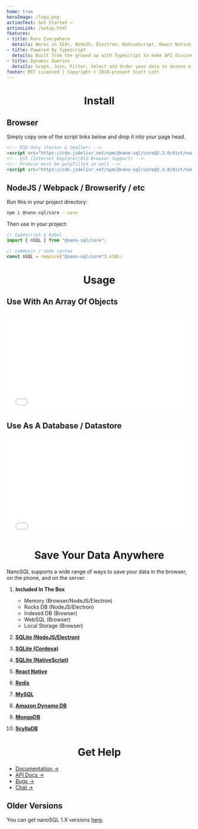 ```yaml
---
home: true
heroImage: /logo.png
actionText: Get Started →
actionLink: /setup.html
features:
- title: Runs Everywhere
  details: Works in IE9+, NodeJS, Electron, NativeScript, React Native and everywhere else javascript does.
- title: Powered By Typescript
  details: Built from the ground up with Typescript to make API discovery and usage a brease.
- title: Dynamic Queries
  details: Graph, Join, Filter, Select and Order your data in dozens of ways.
footer: MIT Licensed | Copyright © 2019-present Scott Lott
---
```


<center>
<h1>Install</h1>
</center>

## Browser
Simply copy one of the script links below and drop it into your page head.
```html
<!-- ES6 Only (Faster & Smaller) -->
<script src="https://cdn.jsdelivr.net/npm/@nano-sql/core@2.3.0/dist/nano-sql.min.js" integrity="sha256-22bPMnqlhjvm+H659Q/hZmF9kiaaKn9WIs6se5KAPv4=" crossorigin="anonymous"></script>
<!-- ES5 (Internet Explorer/Old Browser Support) -->
<!-- Promise must be polyfilled as well -->
<script src="https://cdn.jsdelivr.net/npm/@nano-sql/core@2.3.0/dist/nano-sql.min.es5.js" integrity="sha256-j3M6w3EiHdlLESLuB/jNEz+fOf/qF9nV0MaBl4UGYFE=" crossorigin="anonymous"></script>
```

## NodeJS / Webpack / Browserify / etc
Run this in your project directory:
```sh
npm i @nano-sql/core --save
```

Then use in your project:
```ts
// typescript & babel
import { nSQL } from "@nano-sql/core";

// commonjs / node syntax
const nSQL = require("@nano-sql/core").nSQL;
```

<center>
<h1>Usage</h1>
</center>

## Use With An Array Of Objects

<iframe height="265" style="width: 100%;" scrolling="no" title="nanoSQL2 Example 1" src="//codepen.io/clicksimply/embed/KEEBQR/?height=265&theme-id=0&default-tab=js,result" frameborder="no" allowtransparency="true" allowfullscreen="true">
  See the Pen <a href='https://codepen.io/clicksimply/pen/KEEBQR/'>nanoSQL2 Example 1</a> by Scott Lott
  (<a href='https://codepen.io/clicksimply'>@clicksimply</a>) on <a href='https://codepen.io'>CodePen</a>.
</iframe>

## Use As A Database / Datastore

<iframe height="265" style="width: 100%;" scrolling="no" title="nanoSQL2 Example 2" src="//codepen.io/clicksimply/embed/EMMppB/?height=265&theme-id=0&default-tab=js,result" frameborder="no" allowtransparency="true" allowfullscreen="true">
  See the Pen <a href='https://codepen.io/clicksimply/pen/EMMppB/'>nanoSQL2 Example 2</a> by Scott Lott
  (<a href='https://codepen.io/clicksimply'>@clicksimply</a>) on <a href='https://codepen.io'>CodePen</a>.
</iframe>

<center>
<h1>Save Your Data Anywhere</h1>
</center>
NanoSQL supports a wide range of ways to save your data in the browser, on the phone, and on the server.

1. **Included In The Box**
    - Memory (Browser/NodeJS/Electron)
    - Rocks DB (NodeJS/Electron)
    - Indexed DB (Browser)
    - WebSQL (Browser)
    - Local Storage (Browser)

2. **[SQLite (NodeJS/Electron)](https://www.npmjs.com/package/@nano-sql/adapter-sqlite)**
3. **[SQLite (Cordova)](https://www.npmjs.com/package/@nano-sql/adapter-sqlite-cordova)**
3. **[SQLite (NativeScript)](https://www.npmjs.com/package/@nano-sql/adapter-sqlite-nativescript)**
4. **[React Native](https://www.npmjs.com/package/@nano-sql/adapter-react-native)**
5. **[Redis](https://www.npmjs.com/package/@nano-sql/adapter-redis)**
6. **[MySQL](https://www.npmjs.com/package/@nano-sql/adapter-mysql)**
7. **[Amazon Dynamo DB](https://www.npmjs.com/package/@nano-sql/adapter-dynamo)**
8. **[MongoDB](https://www.npmjs.com/package/@nano-sql/adapter-mongo)**
9. **[ScyllaDB](https://www.npmjs.com/package/@nano-sql/adapter-scylla)**

<center>
<h1>Get Help</h1>
</center>

- [Documentation →](/setup.html) 
- [API Docs →](https://api.nanosql.io)
- [Bugs →](https://github.com/ClickSimply/Nano-SQL/issues) 
- [Chat →](https://gitter.im/nano-sql/community)

## Older Versions
You can get nanoSQL 1.X versions [here](https://github.com/ClickSimply/Nano-SQL/tree/1.X/).